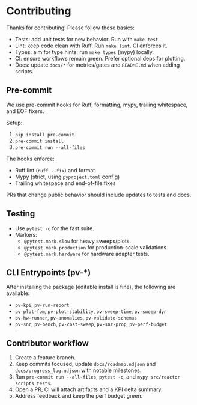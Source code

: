 # Contributing

Thanks for contributing! Please follow these basics:

- Tests: add unit tests for new behavior. Run with `make test`.
- Lint: keep code clean with Ruff. Run `make lint`. CI enforces it.
- Types: aim for type hints; run `make types` (mypy) locally.
- CI: ensure workflows remain green. Prefer optional deps for plotting.
- Docs: update `docs/*` for metrics/gates and `README.md` when adding scripts.

## Pre-commit

We use pre-commit hooks for Ruff, formatting, mypy, trailing whitespace, and EOF fixers.

Setup:

1. `pip install pre-commit`
2. `pre-commit install`
3. `pre-commit run --all-files`

The hooks enforce:
- Ruff lint (`ruff --fix`) and format
- Mypy (strict, using `pyproject.toml` config)
- Trailing whitespace and end-of-file fixes

PRs that change public behavior should include updates to tests and docs.

## Testing

- Use `pytest -q` for the fast suite.
- Markers:
	- `@pytest.mark.slow` for heavy sweeps/plots.
	- `@pytest.mark.production` for production-scale validations.
	- `@pytest.mark.hardware` for hardware adapter tests.

## CLI Entrypoints (pv-*)

After installing the package (editable install is fine), the following are available:

- `pv-kpi`, `pv-run-report`
- `pv-plot-fom`, `pv-plot-stability`, `pv-sweep-time`, `pv-sweep-dyn`
- `pv-hw-runner`, `pv-anomalies`, `pv-validate-schemas`
- `pv-snr`, `pv-bench`, `pv-cost-sweep`, `pv-snr-prop`, `pv-perf-budget`

## Contributor workflow

1. Create a feature branch.
2. Keep commits focused; update `docs/roadmap.ndjson` and `docs/progress_log.ndjson` with notable milestones.
3. Run `pre-commit run --all-files`, `pytest -q`, and `mypy src/reactor scripts tests`.
4. Open a PR; CI will attach artifacts and a KPI delta summary.
5. Address feedback and keep the perf budget green.
